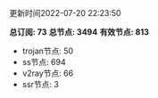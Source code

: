更新时间2022-07-20 22:23:50

**总订阅: 73**
**总节点: 3494**
**有效节点: 813**
- trojan节点: 50
- ss节点: 694
- v2ray节点: 66
- ssr节点: 3
